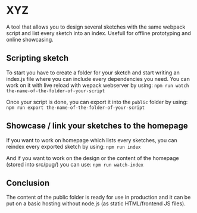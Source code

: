# XYZ

A tool that allows you to design several sketches with the same webpack script and list every sketch into an index.
Usefull for offline prototyping and online showcasing.

## Scripting sketch
To start you have to create a folder for your sketch and start writing an index.js file where you can include every dependencies you need.
You can work on it with live reload with wepack webserver by using:
`npm run watch the-name-of-the-folder-of-your-script`

Once your script is done, you can export it into the `public` folder by using:
`npm run export the-name-of-the-folder-of-your-script`

## Showcase / link your sketches to the homepage
If you want to work on homepage which lists every sketches, you can reindex every exported sketch by  using:
`npm run index`

And if you want to work on the design or the content of the homepage (stored into src/pug/) you can use:
`npm run watch-index`

## Conclusion
The content of the public folder is ready for use in production and it can be put on a basic hosting without node.js (as static HTML/frontend JS files).